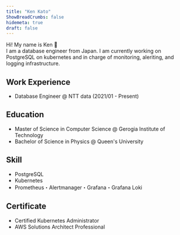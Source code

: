 ```yaml
---
title: "Ken Kato"
ShowBreadCrumbs: false
hidemeta: true
draft: false
---
```


Hi! My name is Ken 	&#x1F331; \
I am a database engineer from Japan. I am currently working on PostgreSQL on kubernetes and in charge of monitoring, aleriting, and logging infrastructure.

## Work Experience
- Database Engineer @ NTT data (2021/01 - Present)

## Education
- Master of Science in Computer Science @ Gerogia Institute of Technology
- Bachelor of Science in Physics @ Queen's University

## Skill
- PostgreSQL
- Kubernetes
- Prometheus・Alertmanager・Grafana・Grafana Loki

## Certificate
- Certified Kubernetes Administrator
- AWS Solutions Architect Professional
